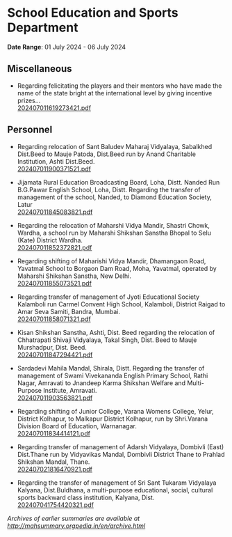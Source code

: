 # School Education and Sports Department

**Date Range**: 01 July 2024 - 06 July 2024


## Miscellaneous
- Regarding felicitating the players and their mentors who have made the name of the state bright at the international level by giving incentive prizes...\
  [202407011619273421.pdf](https://gr.maharashtra.gov.in/Site/Upload/Government%20Resolutions/English/202407011619273421.pdf)

## Personnel
- Regarding relocation of Sant Baludev Maharaj Vidyalaya, Sabalkhed Dist.Beed to Mauje Patoda, Dist.Beed run by Anand Charitable Institution, Ashti Dist.Beed.\
  [202407011900371521.pdf](https://gr.maharashtra.gov.in/Site/Upload/Government%20Resolutions/English/202407011900371521.pdf)

- Jijamata Rural Education Broadcasting Board, Loha, Distt. Nanded Run B.G.Pawar English School, Loha, Distt. Regarding the transfer of management of the school, Nanded, to Diamond Education Society, Latur\
  [202407011845083821.pdf](https://gr.maharashtra.gov.in/Site/Upload/Government%20Resolutions/English/202407011845083821.pdf)

- Regarding the relocation of Maharshi Vidya Mandir, Shastri Chowk, Wardha, a school run by Maharshi Shikshan Sanstha Bhopal to Selu (Kate) District Wardha.\
  [202407011852372821.pdf](https://gr.maharashtra.gov.in/Site/Upload/Government%20Resolutions/English/202407011852372821.pdf)

- Regarding shifting of Maharishi Vidya Mandir, Dhamangaon Road, Yavatmal School to Borgaon Dam Road, Moha, Yavatmal, operated by Maharshi Shikshan Sanstha, New Delhi.\
  [202407011855073521.pdf](https://gr.maharashtra.gov.in/Site/Upload/Government%20Resolutions/English/202407011855073521.pdf)

- Regarding transfer of management of Jyoti Educational Society Kalamboli run Carmel Convent High School, Kalamboli, District Raigad to Amar Seva Samiti, Bandra, Mumbai.\
  [202407011858071321.pdf](https://gr.maharashtra.gov.in/Site/Upload/Government%20Resolutions/English/202407011858071321.pdf)

- Kisan Shikshan Sanstha, Ashti, Dist. Beed regarding the relocation of Chhatrapati Shivaji Vidyalaya, Takal Singh, Dist. Beed to Mauje Murshadpur, Dist. Beed.\
  [202407011847294421.pdf](https://gr.maharashtra.gov.in/Site/Upload/Government%20Resolutions/English/202407011847294421.pdf)

- Sardadevi Mahila Mandal, Shirala, Distt. Regarding the transfer of management of Swami Vivekananda English Primary School, Rathi Nagar, Amravati to Jnandeep Karma Shikshan Welfare and Multi-Purpose Institute, Amravati.\
  [202407011903563821.pdf](https://gr.maharashtra.gov.in/Site/Upload/Government%20Resolutions/English/202407011903563821.pdf)

- Regarding shifting of Junior College, Varana Womens College, Yelur, District Kolhapur, to Malkapur District Kolhapur, run by Shri.Varana Division Board of Education, Warnanagar.\
  [202407011834414121.pdf](https://gr.maharashtra.gov.in/Site/Upload/Government%20Resolutions/English/202407011834414121.pdf)

- Regarding transfer of management of Adarsh Vidyalaya, Dombivli (East) Dist.Thane run by Vidyavikas Mandal, Dombivli District Thane to Prahlad Shikshan Mandal, Thane.\
  [202407021816470921.pdf](https://gr.maharashtra.gov.in/Site/Upload/Government%20Resolutions/English/202407021816470921.pdf)

- Regarding the transfer of management of Sri Sant Tukaram Vidyalaya Kalyana, Dist.Buldhana, a multi-purpose educational, social, cultural sports backward class institution, Kalyana, Dist.\
  [202407041754420321.pdf](https://gr.maharashtra.gov.in/Site/Upload/Government%20Resolutions/English/202407041754420321...pdf)


*Archives of earlier summaries are available at http://mahsummary.orgpedia.in/en/archive.html*